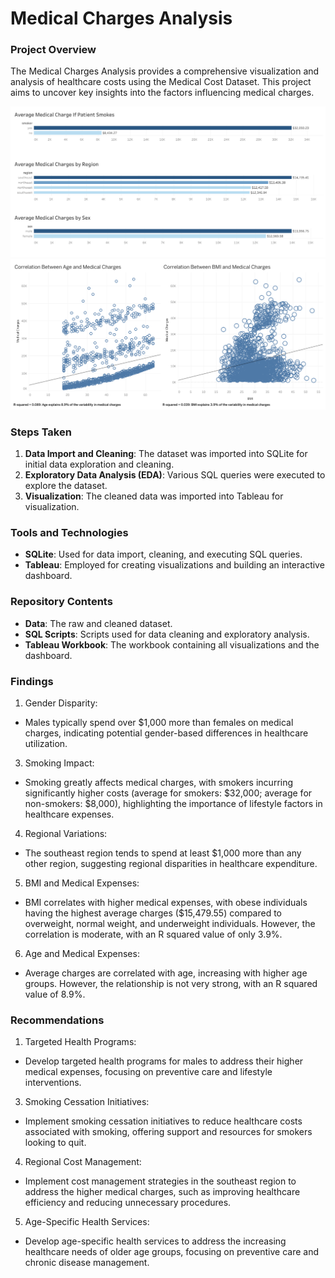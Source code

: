 # Medical Charges Analysis

### Project Overview

The Medical Charges Analysis provides a comprehensive visualization and analysis of healthcare costs using the Medical Cost Dataset. This project aims to uncover key insights into the factors influencing medical charges.

![Alt Text](MedicalChargesBarGraphs.png)
![Alt Text](CorrelationMedicalCharges.png)

### Steps Taken

1. **Data Import and Cleaning**: The dataset was imported into SQLite for initial data exploration and cleaning.
2. **Exploratory Data Analysis (EDA)**: Various SQL queries were executed to explore the dataset.
3. **Visualization**: The cleaned data was imported into Tableau for visualization.

### Tools and Technologies

- **SQLite**: Used for data import, cleaning, and executing SQL queries.
- **Tableau**: Employed for creating visualizations and building an interactive dashboard.

### Repository Contents

- **Data**: The raw and cleaned dataset.
- **SQL Scripts**: Scripts used for data cleaning and exploratory analysis.
- **Tableau Workbook**: The workbook containing all visualizations and the dashboard.


### Findings

1. Gender Disparity:
- Males typically spend over $1,000 more than females on medical charges, indicating potential gender-based differences in healthcare utilization.
3. Smoking Impact:
- Smoking greatly affects medical charges, with smokers incurring significantly higher costs (average for smokers: $32,000; average for non-smokers: $8,000), highlighting the importance of lifestyle factors in healthcare expenses.
4. Regional Variations:
- The southeast region tends to spend at least $1,000 more than any other region, suggesting regional disparities in healthcare expenditure.
5. BMI and Medical Expenses:
- BMI correlates with higher medical expenses, with obese individuals having the highest average charges ($15,479.55) compared to overweight, normal weight, and underweight individuals. However, the correlation is moderate, with an R squared value of only 3.9%.
6. Age and Medical Expenses:
- Average charges are correlated with age, increasing with higher age groups. However, the relationship is not very strong, with an R squared value of 8.9%.

### Recommendations
1. Targeted Health Programs:
- Develop targeted health programs for males to address their higher medical expenses, focusing on preventive care and lifestyle interventions.
3. Smoking Cessation Initiatives:
- Implement smoking cessation initiatives to reduce healthcare costs associated with smoking, offering support and resources for smokers looking to quit.
4. Regional Cost Management:
- Implement cost management strategies in the southeast region to address the higher medical charges, such as improving healthcare efficiency and reducing unnecessary procedures.
5. Age-Specific Health Services:
- Develop age-specific health services to address the increasing healthcare needs of older age groups, focusing on preventive care and chronic disease management.


